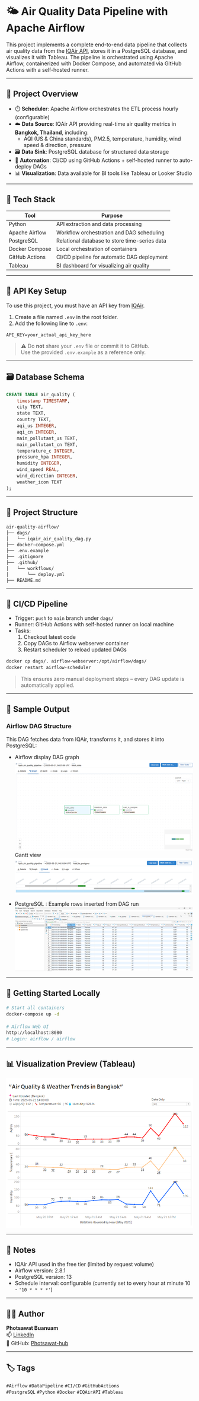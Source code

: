 # 🌤️ Air Quality Data Pipeline with Apache Airflow

This project implements a complete end-to-end data pipeline that collects air quality data from the [IQAir API](https://www.iqair.com/), stores it in a PostgreSQL database, and visualizes it with Tableau. The pipeline is orchestrated using Apache Airflow, containerized with Docker Compose, and automated via GitHub Actions with a self-hosted runner.

---

## 🚀 Project Overview

- ⏱️ **Scheduler**: Apache Airflow orchestrates the ETL process hourly (configurable)
- ☁️ **Data Source**: IQAir API providing real-time air quality metrics in **Bangkok, Thailand**, including:
  - AQI (US & China standards), PM2.5, temperature, humidity, wind speed & direction, pressure
- 🗃️ **Data Sink**: PostgreSQL database for structured data storage
- 🔁 **Automation**: CI/CD using GitHub Actions + self-hosted runner to auto-deploy DAGs
- 📊 **Visualization**: Data available for BI tools like Tableau or Looker Studio

---

## 🧰 Tech Stack

| Tool               | Purpose                                      |
|--------------------|----------------------------------------------|
| Python             | API extraction and data processing           |
| Apache Airflow     | Workflow orchestration and DAG scheduling    |
| PostgreSQL         | Relational database to store time-series data|
| Docker Compose     | Local orchestration of containers            |
| GitHub Actions     | CI/CD pipeline for automatic DAG deployment  |
| Tableau            | BI dashboard for visualizing air quality     |

---

## 🔐 API Key Setup

To use this project, you must have an API key from [IQAir](https://www.iqair.com/air-pollution-data-api).

1. Create a file named `.env` in the root folder.
2. Add the following line to `.env`:

```
API_KEY=your_actual_api_key_here
```

> ⚠️ Do **not** share your `.env` file or commit it to GitHub.  
> Use the provided `.env.example` as a reference only.

---

## 🗃️ Database Schema

```sql
CREATE TABLE air_quality (
    timestamp TIMESTAMP,
    city TEXT,
    state TEXT,
    country TEXT,
    aqi_us INTEGER,
    aqi_cn INTEGER,
    main_pollutant_us TEXT,
    main_pollutant_cn TEXT,
    temperature_c INTEGER,
    pressure_hpa INTEGER,
    humidity INTEGER,
    wind_speed REAL,
    wind_direction INTEGER,
    weather_icon TEXT
);
```

---

## 📂 Project Structure

```
air-quality-airflow/
├── dags/
│   └── iqair_air_quality_dag.py
├── docker-compose.yml
├── .env.example
├── .gitignore
├── .github/
│   └── workflows/
│       └── deploy.yml
├── README.md
```

---

## 🔁 CI/CD Pipeline

- Trigger: `push` to `main` branch under `dags/`
- Runner: GitHub Actions with self-hosted runner on local machine
- Tasks:
  1. Checkout latest code
  2. Copy DAGs to Airflow webserver container
  3. Restart scheduler to reload updated DAGs

```bash
docker cp dags/. airflow-webserver:/opt/airflow/dags/
docker restart airflow-scheduler
```

> This ensures zero manual deployment steps – every DAG update is automatically applied.

---

## 📸 Sample Output

### Airflow DAG Structure

This DAG fetches data from IQAir, transforms it, and stores it into PostgreSQL:

- Airflow display 
DAG graph
![DAG Graph](images/DAG-graph.png)
Gantt view
![DAG Screenshot](images/DAG-gantt.png)

- PostgreSQL : Example rows inserted from DAG run
![DAG PostgreSQL](images/PostgreSQL.png)

---

## 🚀 Getting Started Locally

```bash
# Start all containers
docker-compose up -d

# Airflow Web UI
http://localhost:8080
# Login: airflow / airflow
```

---

## 📊 Visualization Preview (Tableau)

![Dashboard Preview](images/Air-quality-Airflow-Tableau.png)

---

## 📌 Notes

- IQAir API used in the free tier (limited by request volume)
- Airflow version: 2.8.1
- PostgreSQL version: 13
- Schedule interval: configurable (currently set to every hour at minute 10 - `'10 * * * *'`)

---

## 🧑‍💻 Author

**Photsawat Buanuam**  
📫 [LinkedIn](https://www.linkedin.com/in/photsawat-buanuam-85a7952a3/)  
📁 GitHub: [Photsawat-hub](https://github.com/Photsawat-hub)

---

## 🏷️ Tags

`#Airflow` `#DataPipeline` `#CI/CD` `#GitHubActions`  
`#PostgreSQL` `#Python` `#Docker` `#IQAirAPI` `#Tableau`